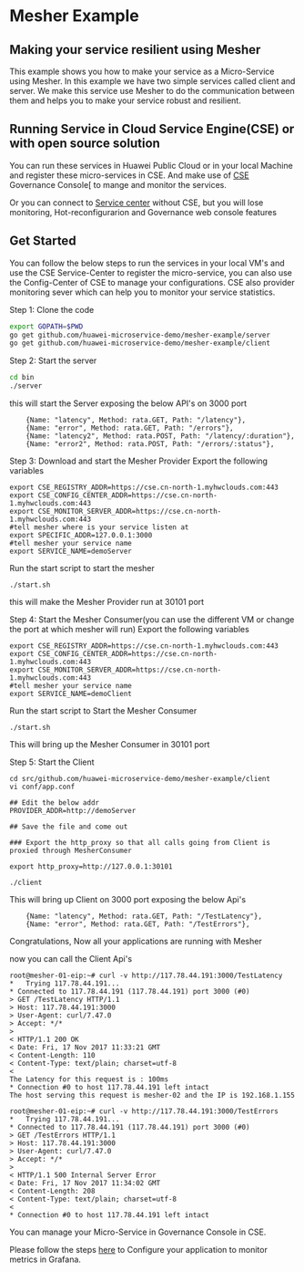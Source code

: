 # Mesher Example

## Making your service resilient using Mesher

This example shows you how to make your service as a Micro-Service using Mesher. In this example we have two simple services called client and server. We make this service use Mesher to do the communication between them and helps you to make your service robust and resilient.

## Running Service in Cloud Service Engine(CSE) or with open source solution

You can run these services in Huawei Public Cloud or in your local Machine and register these micro-services in CSE. And make use of [CSE](http://www.huaweicloud.com/product/cse.html) Governance Console[ to mange and monitor the services.

Or you can connect to [Service center](https://github.com/ServiceComb/service-center) without CSE, but you will lose monitoring, Hot-reconfigurarion and Governance web console features

## Get Started
You can follow the below steps to run the services in your local VM's and use the CSE Service-Center to register the micro-service, you can also use the Config-Center of CSE to manage your configurations. CSE also provider monitoring sever which can help you to monitor your service statistics.

Step 1: Clone the code
```sh
export GOPATH=$PWD
go get github.com/huawei-microservice-demo/mesher-example/server
go get github.com/huawei-microservice-demo/mesher-example/client
```

Step 2: Start the server
```sh
cd bin
./server
```
this will start the Server exposing the below API's on 3000 port
```
    {Name: "latency", Method: rata.GET, Path: "/latency"}, 
    {Name: "error", Method: rata.GET, Path: "/errors"},
    {Name: "latency2", Method: rata.POST, Path: "/latency/:duration"},
    {Name: "error2", Method: rata.POST, Path: "/errors/:status"},
```

Step 3: Download  and start the Mesher Provider
Export the following variables
```
export CSE_REGISTRY_ADDR=https://cse.cn-north-1.myhwclouds.com:443
export CSE_CONFIG_CENTER_ADDR=https://cse.cn-north-1.myhwclouds.com:443
export CSE_MONITOR_SERVER_ADDR=https://cse.cn-north-1.myhwclouds.com:443
#tell mesher where is your service listen at
export SPECIFIC_ADDR=127.0.0.1:3000 
#tell mesher your service name
export SERVICE_NAME=demoServer
```
Run the start script to start the mesher
```
./start.sh
```
this will make the Mesher Provider run at 30101 port

Step 4: Start the Mesher Consumer(you can use the different VM or change the port at which mesher will run)
Export the following variables
```
export CSE_REGISTRY_ADDR=https://cse.cn-north-1.myhwclouds.com:443
export CSE_CONFIG_CENTER_ADDR=https://cse.cn-north-1.myhwclouds.com:443
export CSE_MONITOR_SERVER_ADDR=https://cse.cn-north-1.myhwclouds.com:443
#tell mesher your service name
export SERVICE_NAME=demoClient
```
Run the start script to Start the Mesher Consumer
```
./start.sh
```
This will bring up the Mesher Consumer in 30101 port

Step 5:
Start the Client
```
cd src/github.com/huawei-microservice-demo/mesher-example/client
vi conf/app.conf

## Edit the below addr
PROVIDER_ADDR=http://demoServer

## Save the file and come out

### Export the http_proxy so that all calls going from Client is proxied through MesherConsumer

export http_proxy=http://127.0.0.1:30101

./client
```
This will bring up Client on 3000 port exposing the below Api's
```		
	{Name: "latency", Method: rata.GET, Path: "/TestLatency"},
	{Name: "error", Method: rata.GET, Path: "/TestErrors"},
```

Congratulations, Now all your applications are running with Mesher

now you can call the Client Api's

```
root@mesher-01-eip:~# curl -v http://117.78.44.191:3000/TestLatency
*   Trying 117.78.44.191...
* Connected to 117.78.44.191 (117.78.44.191) port 3000 (#0)
> GET /TestLatency HTTP/1.1
> Host: 117.78.44.191:3000
> User-Agent: curl/7.47.0
> Accept: */*
> 
< HTTP/1.1 200 OK
< Date: Fri, 17 Nov 2017 11:33:21 GMT
< Content-Length: 110
< Content-Type: text/plain; charset=utf-8
< 
The Latency for this request is : 100ms
* Connection #0 to host 117.78.44.191 left intact
The host serving this request is mesher-02 and the IP is 192.168.1.155
```

```
root@mesher-01-eip:~# curl -v http://117.78.44.191:3000/TestErrors
*   Trying 117.78.44.191...
* Connected to 117.78.44.191 (117.78.44.191) port 3000 (#0)
> GET /TestErrors HTTP/1.1
> Host: 117.78.44.191:3000
> User-Agent: curl/7.47.0
> Accept: */*
> 
< HTTP/1.1 500 Internal Server Error
< Date: Fri, 17 Nov 2017 11:34:02 GMT
< Content-Length: 208
< Content-Type: text/plain; charset=utf-8
< 
* Connection #0 to host 117.78.44.191 left intact

```

You can manage your Micro-Service in Governance Console in CSE.


Please follow the steps [here](metricsConfiguration.md) to Configure your application to monitor metrics in Grafana.
